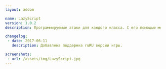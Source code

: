 ```yaml
---
layout: addon

name: LazyScript
version: 1.0.2
description: Программируемые атаки для каждого класса. С его помощью можно писать целые ротации и все это на одной кнопке! Есть возможность отслеживать различные положительные/отрицательные эффекты, выполнять действия, для которых необходимо соблюдать условия, и еще много всего интересного.

changelog:
 - date: 2017-06-11
   description: Добавлена поддержка ruRU версии игры.

screenshots:
 - url: /assets/img/LazyScript.jpg
---
```

